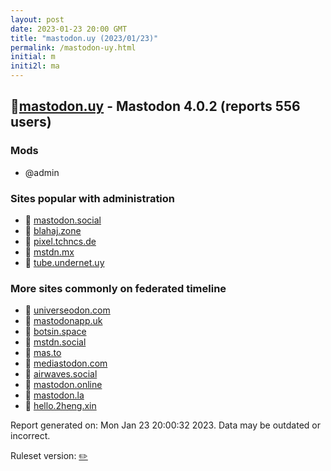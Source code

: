 ```yaml
---
layout: post
date: 2023-01-23 20:00 GMT
title: "mastodon.uy (2023/01/23)"
permalink: /mastodon-uy.html
initial: m
initi2l: ma
---
```


## 🐘[mastodon.uy](https://mastodon.uy) - Mastodon 4.0.2 (reports 556 users)

### Mods
 * @admin

### Sites popular with administration

* 🐘 [mastodon.social](/mastodon-social.html)
* 🐘 [blahaj.zone](/blahaj-zone.html)
* 🐘 [pixel.tchncs.de](/pixel-tchncs-de.html)
* 🐘 [mstdn.mx](/mstdn-mx.html)
* 🐘 [tube.undernet.uy](/tube-undernet-uy.html)

### More sites commonly on federated timeline

* 🐘 [universeodon.com](/universeodon-com.html)
* 🐘 [mastodonapp.uk](/mastodonapp-uk.html)
* 🐘 [botsin.space](/botsin-space.html)
* 🐘 [mstdn.social](/mstdn-social.html)
* 🐘 [mas.to](/mas-to.html)
* 🐘 [mediastodon.com](/mediastodon-com.html)
* 🐘 [airwaves.social](/airwaves-social.html)
* 🐘 [mastodon.online](/mastodon-online.html)
* 🐘 [mastodon.la](/mastodon-la.html)
* 🐘 [hello.2heng.xin](/hello-2heng-xin.html)

Report generated on: Mon Jan 23 20:00:32 2023. Data may be outdated or incorrect.

Ruleset version: [✏️](/version-pencil)
